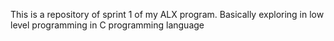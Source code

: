 This is a repository of sprint 1 of my ALX program. Basically exploring in low level programming in C programming language 